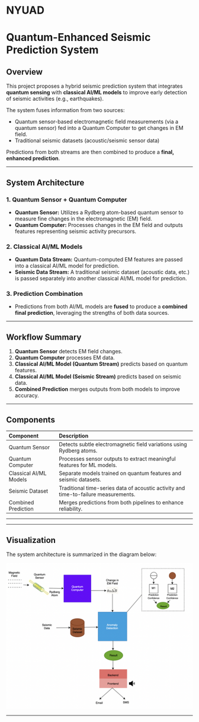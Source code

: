 # NYUAD
# Quantum-Enhanced Seismic Prediction System

## Overview
This project proposes a hybrid seismic prediction system that integrates **quantum sensing** with **classical AI/ML models** to improve early detection of seismic activities (e.g., earthquakes).

The system fuses information from two sources:
- Quantum sensor-based electromagnetic field measurements (via a quantum sensor) fed into a Quantum Computer to get changes in EM field.
- Traditional seismic datasets (acoustic/seismic sensor data)

Predictions from both streams are then combined to produce a **final, enhanced prediction**.

---

## System Architecture

### 1. Quantum Sensor + Quantum Computer
- **Quantum Sensor:** Utilizes a Rydberg atom-based quantum sensor to measure fine changes in the electromagnetic (EM) field.
- **Quantum Computer:** Processes changes in the EM field and outputs features representing seismic activity precursors.

### 2. Classical AI/ML Models
- **Quantum Data Stream:** Quantum-computed EM features are passed into a classical AI/ML model for prediction.
- **Seismic Data Stream:** A traditional seismic dataset (acoustic data, etc.) is passed separately into another classical AI/ML model for prediction.

### 3. Prediction Combination
- Predictions from both AI/ML models are **fused** to produce a **combined final prediction**, leveraging the strengths of both data sources.

---

## Workflow Summary

1. **Quantum Sensor** detects EM field changes.
2. **Quantum Computer** processes EM data.
3. **Classical AI/ML Model (Quantum Stream)** predicts based on quantum features.
4. **Classical AI/ML Model (Seismic Stream)** predicts based on seismic data.
5. **Combined Prediction** merges outputs from both models to improve accuracy.

---

## Components

| Component | Description |
|:----------|:------------|
| Quantum Sensor | Detects subtle electromagnetic field variations using Rydberg atoms. |
| Quantum Computer | Processes sensor outputs to extract meaningful features for ML models. |
| Classical AI/ML Models | Separate models trained on quantum features and seismic datasets. |
| Seismic Dataset | Traditional time-series data of acoustic activity and time-to-failure measurements. |
| Combined Prediction | Merges predictions from both pipelines to enhance reliability. |

---

---

## Visualization

The system architecture is summarized in the diagram below:

![System Diagram](./pipeline.png)

---


